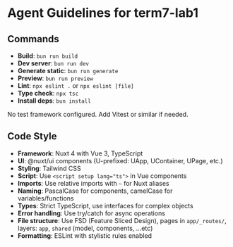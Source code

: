 # Agent Guidelines for term7-lab1

## Commands
- **Build**: `bun run build`
- **Dev server**: `bun run dev`
- **Generate static**: `bun run generate`
- **Preview**: `bun run preview`
- **Lint**: `npx eslint .` or `npx eslint [file]`
- **Type check**: `npx tsc`
- **Install deps**: `bun install`

No test framework configured. Add Vitest or similar if needed.

## Code Style
- **Framework**: Nuxt 4 with Vue 3, TypeScript
- **UI**: @nuxt/ui components (U-prefixed: UApp, UContainer, UPage, etc.)
- **Styling**: Tailwind CSS
- **Script**: Use `<script setup lang="ts">` in Vue components
- **Imports**: Use relative imports with `~` for Nuxt aliases
- **Naming**: PascalCase for components, camelCase for variables/functions
- **Types**: Strict TypeScript, use interfaces for complex objects
- **Error handling**: Use try/catch for async operations
- **File structure**: Use FSD (Feature Sliced Design), pages in `app/_routes/`, layers: `app`, `shared` (model, components, ...etc)  
- **Formatting**: ESLint with stylistic rules enabled